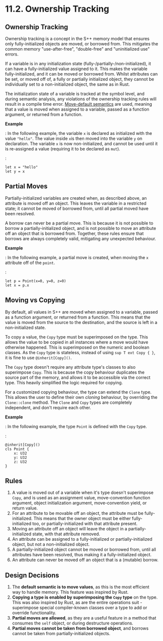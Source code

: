 # 11.2. Ownership Tracking

<primary-label ref="header-label"/>

<secondary-label ref="doc-complete"/>

## Ownership Tracking

Ownership tracking is a concept in the S++ memory model that ensures only fully-initialized objects are moved, or
borrowed from. This mitigates the common memory "use-after-free", "double-free" and "uninitialized use" errors.

If a variable is in any initialization state (fully-/partially-/non-initialized), it can have a fully-initialized value
assigned to it. This makes the variable fully-initialized, and it can be moved or borrowed from. Whilst attributes can
be set, or moved off of, a fully or partially initialized object, they cannot be individually set to a non-initialized
object, the same as in Rust.

The initialization state of a variable is tracked at the symbol level, and during semantic analysis, any violations of
the ownership tracking rules will result in a compile time error. [Move-default semantics](#moving-vs-copying) are used,
meaning that a value is moved when assigned to a variable, passed as a function argument, or returned from a function.

**Example**

:
In the following example, the variable `x` is declared as initialized with the value `"hello"`. The value inside `x`is
then moved into the variable `y` on declaration. The variable `x` is now non-initialized, and cannot be used until it is
re-assigned a value (requiring it to be declared as `mut`).

:
```
let x = "hello"
let y = x
```

## Partial Moves

<secondary-label ref="doc-sect-complete"/>
<secondary-label ref="feature-frozen"/>

Partially-initialized variables are created when, as described above, an attribute is moved off an object. This leaves
the variable in a restricted state; it cannot be moved of borrowed from, until all partial moved have been resolved.

A borrow can never be a partial move. This is because it is not possible to borrow a partially-initialized object, and
is not possible to move an attribute off an object that is borrowed from. Together, these rules ensure that borrows are
always completely valid, mitigating any unexpected behaviour.

**Example**

:
In the following example, a partial move is created, when moving the `x` attribute off of the `point`.

:
```
let p = Point(x=0, y=0, z=0)
let x = p.x
```

## Moving vs Copying

<secondary-label ref="doc-sect-complete"/>
<secondary-label ref="feature-not-impl-yet"/>

By default, all values in S++ are moved when assigned to a variable, passed as a function argument, or returned from a
function. This means that the value is moved from the source to the destination, and the source is left in a
non-initialized state.

To copy a value, the `Copy` type must be superimposed on the type. This allows the value to be copied in all instances
where a move would have otherwise happened. This is superimposed on the numeric and boolean classes. As the `Copy` type
is stateless, instead of using `sup T ext Copy { }`, it is fine to use `@inherit[Copy]()`.

The `Copy` type doesn't require any attribute type's classes to also superimpose `Copy`. This is because the copy
behaviour duplicates the source part of the memory, and allows it to be accessible via the correct type. This heavily
simplified the logic required for copying.

For a customized copying behaviour, the type can extend the `Clone` type. This allows the user to define their own
_cloning_ behaviour, by overriding the `Clone::clone` method. The `Clone` and `Copy` types are completely independent,
and don't require each other.

**Example**

:
In the following example, the type `Point` is defined with the `Copy` type.

:
```
@inherit[Copy]()
cls Point {
    x: U32
    y: U32
    z: U32
}
```

## Rules

<secondary-label ref="doc-sect-complete"/>
<secondary-label ref="doc-sect-subj-update"/>

1. A value is moved out of a variable when it's type doesn't superimpose `Copy`, and is used as an assignment value,
   move-convention function argument, object initialization argument, move-convention yield, or return value.
2. For an attribute to be movable off an object, the attribute must be fully-initialized. This means that the owner
   object must be either fully-initialized too, or partially-initialized with that attribute present.
3. Moving an attribute off an object will leave the object in a partially-initialized state, with that attribute
   removed.
4. An attribute can be assigned to a fully-initialized or partially-initialized object, but not a non-initialized
   object.
5. A partially-initialized object cannot be moved or borrowed from, until all attributes have been resolved, thus making
   it a fully-initialized object.
6. An attribute can never be moved off an object that is a (mutable) borrow.

## Design Decisions

<secondary-label ref="doc-sect-complete"/>

1. The **default semantic is to move values**, as this is the most efficient way to handle memory. This feature was
   inspired by Rust.
2. **Copying a type is enabled by superimposing the `Copy` type** on the type. This was also inspired by Rust, as are
   the
   entire operations suit - superimpose special compiler-known classes over a type to add or override functionality.
3. **Partial moves are allowed**, as they are a useful feature in a method that consumes the `self` object, or during
   destructure operations.
4. **Partial moves cannot be taken from borrowed object**, and borrows cannot be taken from partially-initialized
   objects.
